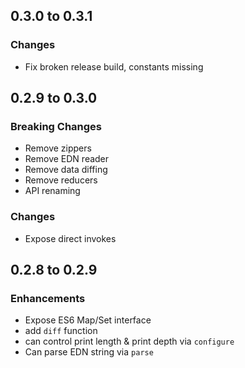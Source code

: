 ## 0.3.0 to 0.3.1

### Changes
* Fix broken release build, constants missing

## 0.2.9 to 0.3.0

### Breaking Changes
* Remove zippers
* Remove EDN reader
* Remove data diffing
* Remove reducers
* API renaming

### Changes
* Expose direct invokes

## 0.2.8 to 0.2.9

### Enhancements
* Expose ES6 Map/Set interface
* add `diff` function
* can control print length & print depth via `configure`
* Can parse EDN string via `parse`
